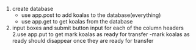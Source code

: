 1. create database
    - use app.post to add koalas to the database(everything)
    - use app.get to get koalas from the database
2. input boxes and submit button
    input for each of the column headers
2.use app.put to get mark koalas as ready for transfer
    -mark koalas as ready should disappear once they are ready for transfer